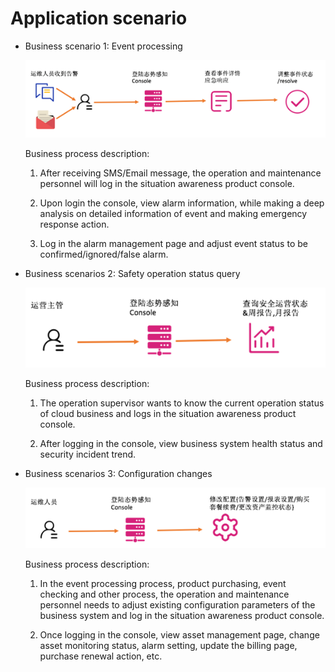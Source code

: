 # Application scenario

- Business scenario 1: Event processing

  ![](https://github.com/jdcloudcom/cn/blob/cn-csa/image/Situational-Awareness/ps1.png)

  Business process description:

  1. After receiving SMS/Email message, the operation and maintenance personnel will log in the situation awareness product console.

  2. Upon login the console, view alarm information, while making a deep analysis on detailed information of event and making emergency response action.

  3. Log in the alarm management page and adjust event status to be confirmed/ignored/false alarm.

- Business scenarios 2: Safety operation status query

   ![](https://github.com/jdcloudcom/cn/blob/cn-csa/image/Situational-Awareness/ps2.png)

  Business process description:

  1. The operation supervisor wants to know the current operation status of cloud business and logs in the situation awareness product console.

  2. After logging in the console, view business system health status and security incident trend.

- Business scenarios 3: Configuration changes

   ![](https://github.com/jdcloudcom/cn/blob/cn-csa/image/Situational-Awareness/ps3.png)

  Business process description:

  1. In the event processing process, product purchasing, event checking and other process, the operation and maintenance personnel needs to adjust existing configuration parameters of the business system and log in the situation awareness product console.

  2. Once logging in the console, view asset management page, change asset monitoring status, alarm setting, update the billing page, purchase renewal action, etc.
